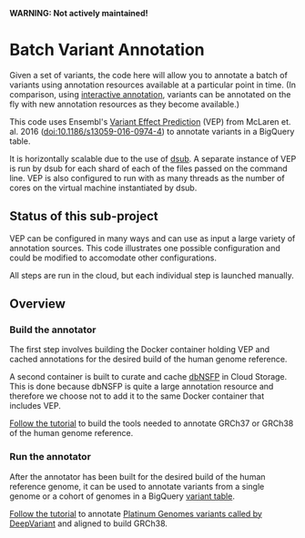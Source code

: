 **WARNING: Not actively maintained!**

Batch Variant Annotation
========================

Given a set of variants, the code here will allow you to annotate a batch of
variants using annotation resources available at a particular point in time.
(In comparison, using [interactive annotation](../interactive), variants can be
annotated on the fly with new annotation resources as they become available.)

This code uses
Ensembl's
[Variant Effect Prediction](http://www.ensembl.org/info/docs/tools/vep/index.html) (VEP)
from McLaren et. al. 2016
([doi:10.1186/s13059-016-0974-4](https://genomebiology.biomedcentral.com/articles/10.1186/s13059-016-0974-4))
to annotate variants in a BigQuery table.

It is horizontally scalable due to the use
of [dsub](https://cloud.google.com/genomics/v1alpha2/dsub). A separate instance
of VEP is run by dsub for each shard of each of the files passed on the command
line.  VEP is also configured to run with as many threads as the number of cores
on the virtual machine instantiated by dsub.

## Status of this sub-project

VEP can be configured in many ways and can use as input a large variety of
annotation sources. This code illustrates one possible configuration and could
be modified to accomodate other configurations.

All steps are run in the cloud, but each individual step is launched manually.

## Overview

### Build the annotator

The first step involves building the Docker container holding VEP and cached
annotations for the desired build of the human genome reference.

A second container is built to curate and
cache [dbNSFP](https://sites.google.com/site/jpopgen/dbNSFP) in Cloud Storage.
This is done because dbNSFP is quite a large annotation resource and therefore
we choose not to add it to the same Docker container that includes VEP.

[Follow the tutorial](./build_annotator/README.md) to build the tools needed to
annotate GRCh37 or GRCh38 of the human genome reference.

### Run the annotator

After the annotator has been built for the desired build of the human reference
genome, it can be used to annotate variants from a single genome or a cohort of
genomes in a BigQuery
[variant table](https://cloud.google.com/genomics/v1/bigquery-variants-schema).

[Follow the tutorial](./run_annotator/README.md) to
annotate
[Platinum Genomes variants called by DeepVariant](http://googlegenomics.readthedocs.io/en/latest/use_cases/discover_public_data/platinum_genomes_deepvariant.html) and
aligned to build GRCh38.
